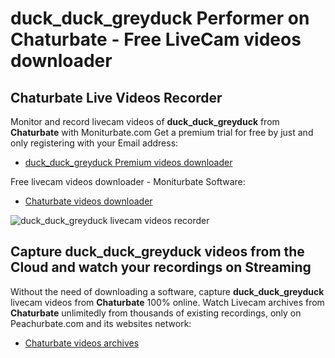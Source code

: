 # duck_duck_greyduck Performer on Chaturbate - Free LiveCam videos downloader

## Chaturbate Live Videos Recorder

Monitor and record livecam videos of **duck_duck_greyduck** from **Chaturbate** with Moniturbate.com
Get a premium trial for free by just and only registering with your Email address:
* [duck_duck_greyduck Premium videos downloader](https://moniturbate.com/request-demo-licence-key.html)

Free livecam videos downloader - Moniturbate Software:
* [Chaturbate videos downloader](https://moniturbate.com/moniturbate-download-software.html)

![duck_duck_greyduck livecam videos recorder](https://peachurnet.com/templates/moniturbate-software.png)


## Capture duck_duck_greyduck videos from the Cloud and watch your recordings on Streaming

Without the need of downloading a software, capture **duck_duck_greyduck** livecam videos from **Chaturbate** 100% online.
Watch Livecam archives from **Chaturbate** unlimitedly from thousands of existing recordings, only on Peachurbate.com and its websites network:
* [Chaturbate videos archives](https://peachurnet.com/)